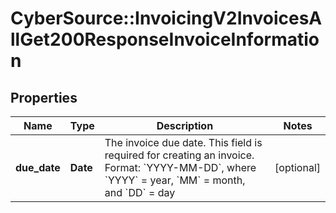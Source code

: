 # CyberSource::InvoicingV2InvoicesAllGet200ResponseInvoiceInformation

## Properties
Name | Type | Description | Notes
------------ | ------------- | ------------- | -------------
**due_date** | **Date** | The invoice due date. This field is required for creating an invoice. Format: &#x60;YYYY-MM-DD&#x60;, where &#x60;YYYY&#x60; &#x3D; year, &#x60;MM&#x60; &#x3D; month, and &#x60;DD&#x60; &#x3D; day  | [optional] 


